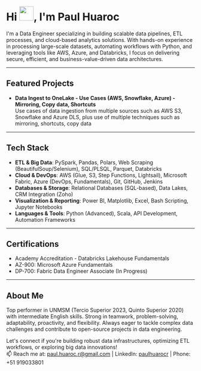 <h1>Hi <img src="https://github.com/TheDudeThatCode/TheDudeThatCode/blob/master/Assets/Hi.gif" width="38px">, I'm Paul Huaroc </h1>

I'm a Data Engineer specializing in building scalable data pipelines, ETL processes, and cloud-based analytics solutions. With hands-on experience in processing large-scale datasets, automating workflows with Python, and leveraging tools like AWS, Azure, and Databricks, I focus on delivering secure, efficient, and business-value-driven data architectures.

---
## Featured Projects

* **Data Ingest to OneLake - Use Cases (AWS, Snowflake, Azure) - Mirroring, Copy data, Shortcuts**  
  Use cases of data ingestion from multiple sources such as AWS S3, Snowflake and Azure DLS, plus use of multiple techniques such as mirroring, shortcuts, copy data


---
## Tech Stack

* **ETL & Big Data**: PySpark, Pandas, Polars, Web Scraping (BeautifulSoup/Selenium), SQL/PLSQL, Parquet, Databricks
* **Cloud & DevOps**: AWS (Glue, S3, Step Functions, Lightsail), Microsoft Fabric, Azure (DevOps, Fundamentals), Git, GitHub, Jenkins
* **Databases & Storage**: Relational Databases (SQL-based), Data Lakes, CRM Integration (Zoho)
* **Visualization & Reporting**: Power BI, Matplotlib, Excel, Bash Scripting, Jupyter Notebooks
* **Languages & Tools**: Python (Advanced), Scala, API Development, Automation Frameworks
---
## Certifications

* Academy Accreditation - Databricks Lakehouse Fundamentals
* AZ-900: Microsoft Azure Fundamentals 
* DP-700: Fabric Data Engineer Associate (In Progress)
---
## About Me

Top performer in UNMSM (Tercio Superior 2023, Quinto Superior 2020) with intermediate English skills. Strong in teamwork, problem-solving, adaptability, proactivity, and flexibility. Always eager to tackle complex data challenges and contribute to open-source projects in data engineering.

Let's connect if you're building robust data infrastructures, optimizing ETL workflows, or exploring big data innovations!  
📫 Reach me at: paul.huaroc.r@gmail.com | LinkedIn: [paulhuarocr](https://linkedin.com/in/paulhuarocr) | Phone: +51 919033801
